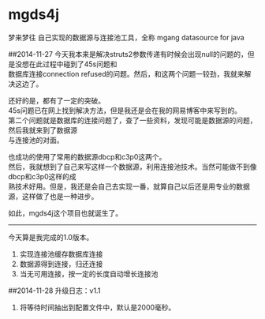 mgds4j
======

梦来梦往 自己实现的数据源与连接池工具，全称 mgang datasource for java

##2014-11-27
今天我本来是解决struts2参数传递有时候会出现null的问题的，但是没想在此过程中碰到了45s问题和<br/>
数据库连接connection refused的问题。然后，和这两个问题一较劲，我就来解决这边了。<br/>

还好的是，都有了一定的突破。<br/>
45s问题已在网上找到解决方法，但是我还是会在我的网易博客中来写到的。<br/>
第二个问题就是数据库的连接问题了，查了一些资料，发现可能是数据源的问题，然后我就来到了数据源<br/>
与连接池的对面。<br/>

也成功的使用了常用的数据源dbcp和c3p0这两个。<br/>
然后，我就想到了自己来写这样一个数据源，利用连接池技术。当然可能做不到像dbcp和c3p0这样的成<br/>熟技术好用。但是，我还是会自己去实现一番，就算自己以后还是用专业的数据源，这样做了也是一种进步。<br/>

如此，mgds4j这个项目也就诞生了。
***
今天算是我完成的1.0版本。<br/>
1. 实现连接池缓存数据库连接<br/>
2. 数据源得到连接，归还连接<br/>
3. 当无可用连接，按一定的长度自动增长连接池<br/>

##2014-11-28
升级日志：v1.1
1. 将等待时间抽出到配置文件中，默认是2000毫秒。
 
